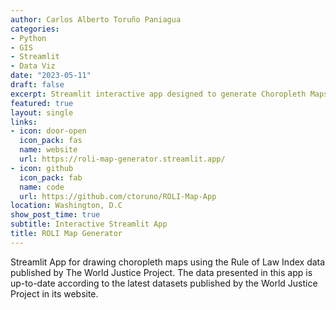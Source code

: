 ```yaml
---
author: Carlos Alberto Toruño Paniagua
categories:
- Python
- GIS
- Streamlit
- Data Viz
date: "2023-05-11"
draft: false
excerpt: Streamlit interactive app designed to generate Choropleth Maps using the WJP's Rule of Law Index scores as data inputs.
featured: true
layout: single
links:
- icon: door-open
  icon_pack: fas
  name: website
  url: https://roli-map-generator.streamlit.app/
- icon: github
  icon_pack: fab
  name: code
  url: https://github.com/ctoruno/ROLI-Map-App
location: Washington, D.C
show_post_time: true
subtitle: Interactive Streamlit App
title: ROLI Map Generator
---
```


Streamlit App for drawing choropleth maps using the Rule of Law Index data published by The World Justice Project. The data presented in this app is up-to-date according to the latest datasets published by the World Justice Project in its website.

